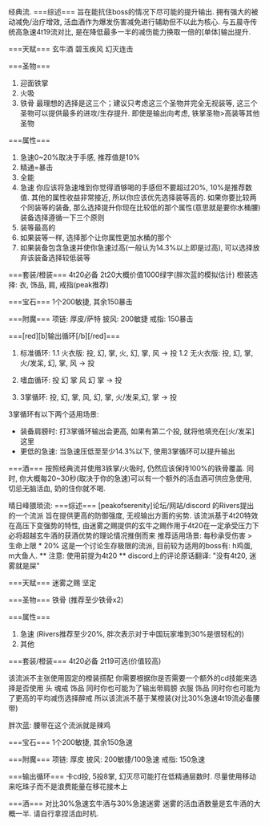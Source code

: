 经典流.
===综述===
旨在能抗住boss的情况下尽可能的提升输出.
拥有强大的被动减免/治疗增效, 活血酒作为爆发伤害减免进行辅助但不以此为核心.
与五晨寺传统高急速4t19流对比, 是在降低最多一半的减伤能力换取一倍的[单体]输出提升.

===天赋===
玄牛酒
碧玉疾风
幻灭连击

===圣物===
1. 迎面铁掌
2. 火吸
3. 铁骨
最理想的选择是这三个；建议只考虑这三个圣物并完全无视装等, 这三个圣物可以提供最多的进攻/生存提升.
即使是输出向考虑, 铁掌圣物>高装等其他圣物

===属性===
1. 急速0~20%取决于手感, 推荐值是10%
2. 精通=暴击
3. 全能
4. 急速
你应该将急速堆到你觉得酒够喝的手感但不要超过20%, 10%是推荐数值. 其他的属性收益非常接近, 所以你应该优先选择装等高的. 如果你要比较两个同装等的装备, 那么选择提升你现在比较低的那个属性(意思就是要你水桶腰)
装备选择遵循一下三个原则
1. 装等最高的
2. 如果装等一样, 选择那个让你属性更加水桶的那个
3. 如果装备包含急速并使你急速过高(一般认为14.3%以上即是过高), 可以选择放弃该装备选择较低装等

===套装/橙装===
4t20必备
2t20大概价值1000绿字(胖次蓝的模拟估计)
橙装选择: 衣, 饰品, 肩, 戒指(peak推荐)

===宝石===
1个200敏捷, 其余150暴击

===附魔===
项链: 厚皮/萨特
披风: 200敏捷
戒指: 150暴击


===[red][b]输出循环[/b][/red]===
1. 标准循环:
1.1 火衣版: 投, 幻, 掌, 火, 幻, 掌, 风 -> 投
1.2 无火衣版: 投, 幻, 掌, 火/发呆, 幻, 掌, 风 -> 投
2. 嗜血循环:
投 幻 掌 风 幻 掌 -> 投

3. 3掌循环:
投, 幻, 掌, 风, 幻, 掌, 火/发呆,幻, 掌 -> 投

3掌循环有以下两个适用场景:
* 装备肩膀时: 打3掌循环输出会更高, 如果有第二个投, 就将他填充在[火/发呆]这里
* 更低的急速: 当急速压低至至少14.3%以下, 使用3掌循环可以提升输出

===酒===
按照经典流并使用3铁掌/火吸时, 仍然应该保持100%的铁骨覆盖.
同时, 你大概每20~30秒(取决于你的急速)可以有一个额外的活血酒可供应急使用, 切忌无脑活血, 奶的住你就不喝.



晴日峰猥琐流:
===综述===
[peakofserenity]论坛/网站/discord 的Rivers提出的一个流派
旨在提供更高的防御强度, 无视输出方面的劣势.
该流派基于4t20特效在高压下变强势的特性, 由迷雾之赐提供的玄牛之赐作用于4t20在一定承受压力下必将超越玄牛酒的获酒优势的理论情况推倒而来
推荐适用场景: 每秒承受伤害 > 生命上限 * 20%
这是一个讨论生存极限的流派, 目前较为适用的boss有: h鸡蛋, m大鱼人.
** 注意: 使用前提为4t20 **
discord上的评论原话翻译: "没有4t20, 迷雾就是屎"

===天赋===
迷雾之赐
坚定

===圣物===
铁骨 (推荐至少铁骨x2)

===属性===
1. 急速 (Rivers推荐至少20%, 胖次表示对于中国玩家堆到30%是很轻松的)
2. 其他

===套装/橙装===
4t20必备
2t19可选(价值较高)

该流派不主张使用固定的橙装搭配
你需要根据你是否需要一个额外的cd技能来选择是否使用 头 魂戒 饰品
同时你也可能为了输出带肩膀 衣服 饰品
同时你也可能为了更高的平均减伤选择醉戒 
所以该流派不基于某橙装(对比30%急速4t19流必备腰带)

胖次蓝: 腰带在这个流派就是辣鸡

===宝石===
1个200敏捷, 其余150急速

===附魔===
项链: 厚皮
披风: 200敏捷/100急速
戒指: 150急速

===输出循环===
卡cd投, 5投8掌, 幻灭尽可能打在低精通层数时.
尽量使用移动来吃珠子而不是浪费能量在移花接木上

===酒===
对比30%急速玄牛酒与30%急速迷雾
迷雾的活血酒数量是玄牛酒的大概一半.
请自行拿捏活血时机.






